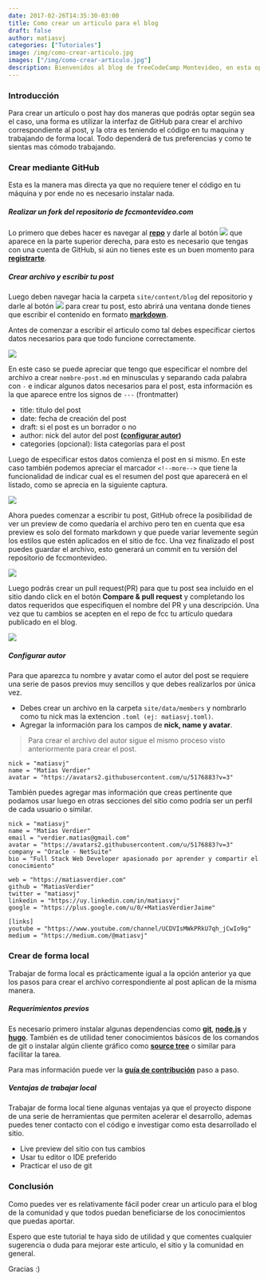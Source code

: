 ```yaml
---
date: 2017-02-26T14:35:30-03:00
title: Como crear un articulo para el blog
draft: false
author: matiasvj
categories: ["Tutoriales"]
image: /img/como-crear-articulo.jpg
images: ["/img/como-crear-articulo.jpg"]
description: Bienvenidos al blog de freeCodeCamp Montevideo, en esta oportunidad explicaré como crear un artículo o post de una forma fácil.
---
```


### Introducción

Para crear un artículo o post hay dos maneras que podrás optar según sea el caso, una forma es utilizar la interfaz de GitHub para crear el archivo correspondiente al post, y la otra es teniendo el código en tu maquina y trabajando de forma local. Todo dependerá de tus preferencias y como te sientas mas cómodo trabajando.

### Crear mediante GitHub

Esta es la manera mas directa ya que no requiere tener el código en tu máquina y por ende no es necesario instalar nada.

##### Realizar un fork del repositorio de fccmontevideo.com

Lo primero que debes hacer es navegar al **[repo](https://github.com/FreeCodeCampMontevideo/fccmontevideo.com)** y darle al botón <img class="inline-image" src="/img/fork-button.png"> que aparece en la parte superior derecha, para esto es necesario que tengas con una cuenta de GitHub, si aún no tienes este es un buen momento para **[registrarte](https://github.com/join)**.

##### Crear archivo y escribir tu post

Luego deben navegar hacia la carpeta `site/content/blog` del repositorio y darle al botón <img class="inline-image" src="/img/create-new-file-button.png"> para crear tu post, esto abrirá una ventana donde tienes que escribir el contenido en formato **[markdown](https://guides.github.com/features/mastering-markdown/)**.

Antes de comenzar a escribir el articulo como tal debes especificar ciertos datos necesarios para que todo funcione correctamente.

![](/img/post-metadata.png)

En este caso se puede apreciar que tengo que especificar el nombre del archivo a crear `nombre-post.md` en minusculas y separando cada palabra con `-` e indicar algunos datos necesarios para el post, esta información es la que aparece entre los signos de `---` (frontmatter)

- title: titulo del post
- date: fecha de creación del post
- draft: si el post es un borrador o no
- author: nick del autor del post **([configurar autor](#configurar-autor))**
- categories (opcional): lista categorías para el post

Luego de especificar estos datos comienza el post en si mismo. En este caso también podemos apreciar el marcador `<!--more-->` que tiene la funcionalidad de indicar cual es el resumen del post que aparecerá en el listado, como se aprecia en la siguiente captura.

![](/img/post-list-view.png)

Ahora puedes comenzar a escribir tu post, GitHub ofrece la posibilidad de ver un preview de como quedaría el archivo pero ten en cuenta que esa preview es solo del formato markdown y que puede variar levemente según los estilos que estén aplicados en el sitio de fcc.
Una vez finalizado el post puedes guardar el archivo, esto generará un commit en tu versión del repositorio de fccmontevideo.

![](/img/save-post.png)

Luego podrás crear un pull request(PR) para que tu post sea incluido en el sitio dando click en el botón **Compare & pull request** y completando los datos requeridos que especifiquen el nombre del PR y una descripción. Una vez que tu cambios se acepten en el repo de fcc tu artículo quedara publicado en el blog.

![](/img/post-pull-request.png)

##### Configurar autor

Para que aparezca tu nombre y avatar como el autor del post se requiere una serie de pasos previos muy sencillos y que debes realizarlos por única vez.

- Debes crear un archivo en la carpeta `site/data/members` y nombrarlo como tu nick mas la extencion `.toml (ej: matiasvj.toml)`.
- Agregar la información para los campos de **nick, name y avatar**.

> Para crear el archivo del autor sigue el mismo proceso visto anteriormente para crear el post.

```
nick = "matiasvj"
name = "Matías Verdier"
avatar = "https://avatars2.githubusercontent.com/u/5176883?v=3"
```

También puedes agregar mas información que creas pertinente que podamos usar luego en otras secciones del sitio como podría ser un perfil de cada usuario o similar.

```
nick = "matiasvj"
name = "Matías Verdier"
email = "verdier.matias@gmail.com"
avatar = "https://avatars2.githubusercontent.com/u/5176883?v=3"
company = "Oracle - NetSuite"
bio = "Full Stack Web Developer apasionado por aprender y compartir el conocimiento"

web = "https://matiasverdier.com"
github = "MatiasVerdier"
twitter = "matiasvj"
linkedin = "https://uy.linkedin.com/in/matiasvj"
google = "https://plus.google.com/u/0/+MatiasVerdierJaime"

[links]
youtube = "https://www.youtube.com/channel/UCDVIsMWkPRkU7qh_jCwIo9g"
medium = "https://medium.com/@matiasvj"

```

### Crear de forma local

Trabajar de forma local es prácticamente igual a la opción anterior ya que los pasos para crear el archivo correspondiente al post aplican de la misma manera.

##### Requerimientos previos

Es necesario primero instalar algunas dependencias como **[git](https://git-scm.com/download)**, **[node.js](https://nodejs.org/en/)** y **[hugo](https://gohugo.io/)**.
También es de utilidad tener conocimientos básicos de los comandos de git o instalar algún cliente gráfico como **[source tree](https://www.sourcetreeapp.com/)** o similar para facilitar la tarea.

Para mas información puede ver la **[guía de contribución](https://github.com/MatiasVerdier/fccmontevideo.com/blob/staging/CONTRIBUTING.md)** paso a paso.

##### Ventajas de trabajar local

Trabajar de forma local tiene algunas ventajas ya que el proyecto dispone de una serie de herramientas que permiten acelerar el desarrollo, ademas puedes tener contacto con el código e investigar como esta desarrollado el sitio.

- Live preview del sitio con tus cambios
- Usar tu editor o IDE preferido
- Practicar el uso de git

### Conclusión

Como puedes ver es relativamente fácil poder crear un articulo para el blog de la comunidad y que todos puedan beneficiarse de los conocimientos que puedas aportar.

Espero que este tutorial te haya sido de utilidad y que comentes cualquier sugerencia o duda para mejorar este articulo, el sitio y la comunidad en general.

Gracias :)

